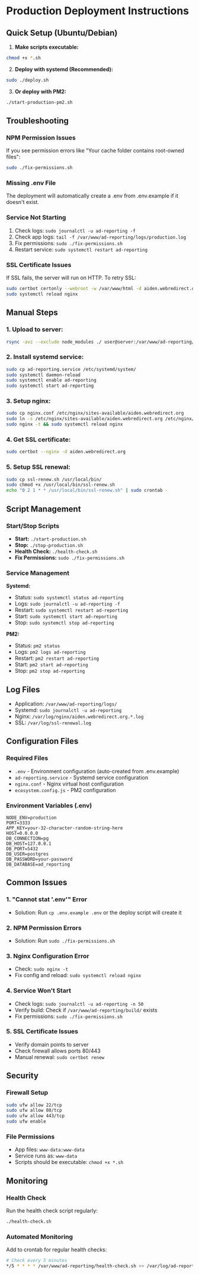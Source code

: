 # Production Deployment Instructions

## Quick Setup (Ubuntu/Debian)

1. **Make scripts executable:**
```bash
chmod +x *.sh
```

2. **Deploy with systemd (Recommended):**
```bash
sudo ./deploy.sh
```

3. **Or deploy with PM2:**
```bash
./start-production-pm2.sh
```

## Troubleshooting

### NPM Permission Issues
If you see permission errors like "Your cache folder contains root-owned files":
```bash
sudo ./fix-permissions.sh
```

### Missing .env File
The deployment will automatically create a .env from .env.example if it doesn't exist.

### Service Not Starting
1. Check logs: `sudo journalctl -u ad-reporting -f`
2. Check app logs: `tail -f /var/www/ad-reporting/logs/production.log`
3. Fix permissions: `sudo ./fix-permissions.sh`
4. Restart service: `sudo systemctl restart ad-reporting`

### SSL Certificate Issues
If SSL fails, the server will run on HTTP. To retry SSL:
```bash
sudo certbot certonly --webroot -w /var/www/html -d aiden.webredirect.org
sudo systemctl reload nginx
```

## Manual Steps

### 1. Upload to server:
```bash
rsync -avz --exclude node_modules ./ user@server:/var/www/ad-reporting/
```

### 2. Install systemd service:
```bash
sudo cp ad-reporting.service /etc/systemd/system/
sudo systemctl daemon-reload
sudo systemctl enable ad-reporting
sudo systemctl start ad-reporting
```

### 3. Setup nginx:
```bash
sudo cp nginx.conf /etc/nginx/sites-available/aiden.webredirect.org
sudo ln -s /etc/nginx/sites-available/aiden.webredirect.org /etc/nginx/sites-enabled/
sudo nginx -t && sudo systemctl reload nginx
```

### 4. Get SSL certificate:
```bash
sudo certbot --nginx -d aiden.webredirect.org
```

### 5. Setup SSL renewal:
```bash
sudo cp ssl-renew.sh /usr/local/bin/
sudo chmod +x /usr/local/bin/ssl-renew.sh
echo "0 2 1 * * /usr/local/bin/ssl-renew.sh" | sudo crontab -
```

## Script Management

### Start/Stop Scripts
- **Start:** `./start-production.sh`
- **Stop:** `./stop-production.sh`
- **Health Check:** `./health-check.sh`
- **Fix Permissions:** `sudo ./fix-permissions.sh`

### Service Management

**Systemd:**
- Status: `sudo systemctl status ad-reporting`
- Logs: `sudo journalctl -u ad-reporting -f`
- Restart: `sudo systemctl restart ad-reporting`
- Start: `sudo systemctl start ad-reporting`
- Stop: `sudo systemctl stop ad-reporting`

**PM2:**
- Status: `pm2 status`
- Logs: `pm2 logs ad-reporting`
- Restart: `pm2 restart ad-reporting`
- Start: `pm2 start ad-reporting`
- Stop: `pm2 stop ad-reporting`

## Log Files
- Application: `/var/www/ad-reporting/logs/`
- Systemd: `sudo journalctl -u ad-reporting`
- Nginx: `/var/log/nginx/aiden.webredirect.org.*.log`
- SSL: `/var/log/ssl-renewal.log`

## Configuration Files

### Required Files
- `.env` - Environment configuration (auto-created from .env.example)
- `ad-reporting.service` - Systemd service configuration
- `nginx.conf` - Nginx virtual host configuration
- `ecosystem.config.js` - PM2 configuration

### Environment Variables (.env)
```env
NODE_ENV=production
PORT=3333
APP_KEY=your-32-character-random-string-here
HOST=0.0.0.0
DB_CONNECTION=pg
DB_HOST=127.0.0.1
DB_PORT=5432
DB_USER=postgres
DB_PASSWORD=your-password
DB_DATABASE=ad_reporting
```

## Common Issues

### 1. "Cannot stat '.env'" Error
- Solution: Run `cp .env.example .env` or the deploy script will create it

### 2. NPM Permission Errors
- Solution: Run `sudo ./fix-permissions.sh`

### 3. Nginx Configuration Error
- Check: `sudo nginx -t`
- Fix config and reload: `sudo systemctl reload nginx`

### 4. Service Won't Start
- Check logs: `sudo journalctl -u ad-reporting -n 50`
- Verify build: Check if `/var/www/ad-reporting/build/` exists
- Fix permissions: `sudo ./fix-permissions.sh`

### 5. SSL Certificate Issues
- Verify domain points to server
- Check firewall allows ports 80/443
- Manual renewal: `sudo certbot renew`

## Security

### Firewall Setup
```bash
sudo ufw allow 22/tcp
sudo ufw allow 80/tcp
sudo ufw allow 443/tcp
sudo ufw enable
```

### File Permissions
- App files: `www-data:www-data`
- Service runs as: `www-data`
- Scripts should be executable: `chmod +x *.sh`

## Monitoring

### Health Check
Run the health check script regularly:
```bash
./health-check.sh
```

### Automated Monitoring
Add to crontab for regular health checks:
```bash
# Check every 5 minutes
*/5 * * * * /var/www/ad-reporting/health-check.sh >> /var/log/ad-reporting-health.log 2>&1
```
